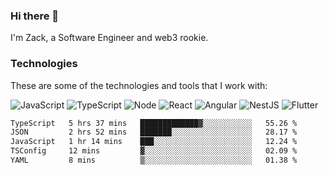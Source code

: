 ### Hi there 👋
I'm Zack, a Software Engineer and web3 rookie.

### Technologies
These are some of the technologies and tools that I work with:

![JavaScript](https://img.shields.io/badge/JavaScript-323330.svg?logo=javascript&logoColor=F7DF1E) 
![TypeScript](https://img.shields.io/badge/TypeScript-007ACC.svg?logo=typescript&logoColor=white) 
![Node](https://img.shields.io/badge/Node.js-43853D.svg?logo=node.js&logoColor=white)
![React](https://img.shields.io/badge/React-20232a.svg?logo=react&logoColor=61DAFB) 
![Angular](https://img.shields.io/badge/Angular-E23237.svg?logo=angularjs&logoColor=white)
![NestJS](https://img.shields.io/badge/NestJS-E0234E?logo=nestjs&logoColor=white)
![Flutter](https://img.shields.io/badge/Flutter-02569B.svg?logo=flutter&logoColor=white)

<!--START_SECTION:waka-->

```txt
TypeScript   5 hrs 37 mins   █████████████▓░░░░░░░░░░░   55.26 %
JSON         2 hrs 52 mins   ███████░░░░░░░░░░░░░░░░░░   28.17 %
JavaScript   1 hr 14 mins    ███░░░░░░░░░░░░░░░░░░░░░░   12.24 %
TSConfig     12 mins         ▓░░░░░░░░░░░░░░░░░░░░░░░░   02.09 %
YAML         8 mins          ▒░░░░░░░░░░░░░░░░░░░░░░░░   01.38 %
```

<!--END_SECTION:waka-->
